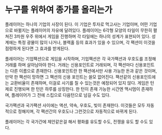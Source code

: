 # 누구를 위하여 종가를 올리는가

플레이어는 하나의 기업의 사장이 된다. 이 기업은 투자로 먹고사는 기업이며, 어떤 기업으로 바뀔지는 플레이어의 자유에 달려있다.
플레이어는 6각형 모양의 타일이 무한히 펼쳐진 3차원 우주 위에서 게임을 진행하며 각 타일에는 하나의 성계가 표현되어 있다.
성계에는 특정 광물이 많이 나거나, 블랙홀 등의 효과가 있을 수 있으며, 각 팩션이 이것을 점령하게 된다면 그 효과를 받게된다.

플레이어는 기업팩션으로 게임을 시작하며, 기업팩션은 각 국가팩션과 우호도를 조정해 거래를 하며 살아남아야 한다. 거래는 신용포인트로 거래되며, 각 팩션마다 신용포인트는 다른 이름으로 존재한다. 신용포인트란 한 팩션에서만 사용 가능한 돈과 같은 것이며, 만약 한 팩션이 망하면 그 팩션의 신용 포인트는 쓸모 없어진다. 팩션같의 신용포인트에는 교환비율이 존재하며, 이걸로 사기를 칠 수 있는것은 예정되어 있지 않다.
게임은 턴제로 진행되며 한 턴은 하루를 상징한다. 한 턴이 존재 가능한 시간엔 맥시멈이 존재하며, 플레이어가 그 전에 스킵으로 다음턴으로 넘길 수도 있다.

국가팩션과 국가팩션 사이에는 액션, 약속, 우호도, 빚이 존재한다. 이것들은 모두 자동적으로 정해지며, 각 팩션간의 우호도나 그런것으로 자동적으로 바뀌게 된다.

플레이어는 각 국가간에 제안같은걸 해서 평화를 유도할 수도, 전쟁을 유도 할 수도 있다.

